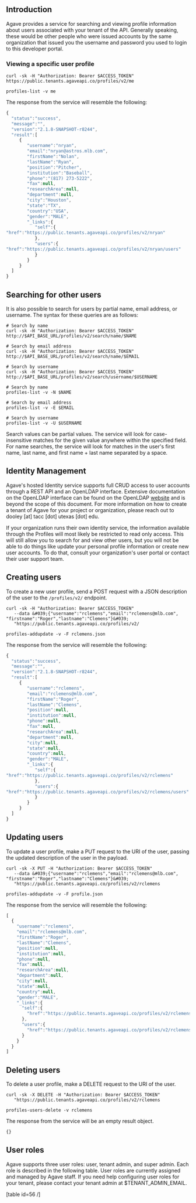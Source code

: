 ## Introduction  

Agave provides a service for searching and viewing profile information about users associated with your tenant of the API. Generally speaking, these would be other people who were issued accounts by the same organization that issued you the username and password you used to login to this developer portal.

### Viewing a specific user profile  


```shell  
curl -sk -H "Authorization: Bearer $ACCESS_TOKEN" https://public.tenants.agaveapi.co/profiles/v2/me
```  

```plaintext
profiles-list -v me
```  


The response from the service will resemble the following:

```javascript
{
  "status":"success",
  "message":"",
  "version":"2.1.8-SNAPSHOT-r8244",
  "result":[
     {
        "username":"nryan",
        "email":"nryan@astros.mlb.com",
        "firstName":"Nolan",
        "lastName":"Ryan",
        "position":"Pitcher",
        "institution":"Baseball",
        "phone":"(817) 273-5222",
        "fax":null,
        "researchArea":null,
        "department":null,
        "city":"Houston",
        "state":"TX",
        "country":"USA",
        "gender":"MALE",
        "_links":{
           "self":{
"href":"https://public.tenants.agaveapi.co/profiles/v2/nryan"
           },
           "users":{
"href":"https://public.tenants.agaveapi.co/profiles/v2/nryan/users"
           }
        }
     }
  ]
}
```

## Searching for other users  

It is also possible to search for users by partial name, email address, or username. The syntax for these queries are as follows:

```shell
# Search by name
curl -sk -H "Authorization: Bearer $ACCESS_TOKEN" http://$API_BASE_URL/profiles/v2/search/name/$NAME

# Search by email address
curl -sk -H "Authorization: Bearer $ACCESS_TOKEN" http://$API_BASE_URL/profiles/v2/search/name/$EMAIL

# Search by username
curl -sk -H "Authorization: Bearer $ACCESS_TOKEN" http://$API_BASE_URL/profiles/v2/search/username/$USERNAME
```  

```plaintext
# Search by name
profiles-list -v -N $NAME

# Search by email address
profiles-list -v -E $EMAIL

# Search by username
profiles-list -v -U $USERNAME
```  


Search values can be partial values. The service will look for case-insensitive matches for the given value anywhere within the specified field. For name searches, the service will look for matches in the user's first name, last name, and first name + last name separated by a space.

## Identity Management  

Agave's hosted Identity service supports full CRUD access to user accounts through a REST API and an OpenLDAP interface. Extensive documentation on the OpenLDAP interface can be found on the OpenLDAP <a href="http://www.openldap.org/" title="OpenLDAP" target="_blank">website</a> and is beyond the scope of this document. For more information on how to create a tenant of Agave for your project or organization, please reach out to dooley [at] tacc [dot] utexas [dot] edu.

<aside class="notice">If your organization runs their own identity service, the information available through the Profiles will most likely be restricted to read only access. This will still allow you to search for and view other users, but you will not be able to do things like update your personal profile information or create new user accounts. To do that, consult your organization's user portal or contact their user support team.</aside>

## Creating users  

To create a new user profile, send a POST request with a JSON description of the user to the `/profiles/v2/` endpoint.


```shell  
curl -sk -H "Authorization: Bearer $ACCESS_TOKEN"
   --data &#039;{"username":"rclemens","email":"rclemens@mlb.com", "firstname":"Roger","lastname":"Clemens"}&#039;
   "https://public.tenants.agaveapi.co/profiles/v2/
```  

```plaintext
profiles-addupdate -v -F rclemens.json
```  


The response from the service will resemble the following:

```javascript
{
  "status":"success",
  "message":"",
  "version":"2.1.8-SNAPSHOT-r8244",
  "result":[
     {
        "username":"rclemens",
        "email":"rclemens@mlb.com",
        "firstName":"Roger",
        "lastName":"Clemens",
        "position":null,
        "institution":null,
        "phone":null,
        "fax":null,
        "researchArea":null,
        "department":null,
        "city":null,
        "state":null,
        "country":null,
        "gender":"MALE",
        "_links":{
           "self":{
"href":"https://public.tenants.agaveapi.co/profiles/v2/rclemens"
           },
           "users":{
"href":"https://public.tenants.agaveapi.co/profiles/v2/rclemens/users"
           }
        }
     }
  ]
}
```

## Updating users  

To update a user profile, make a PUT request to the URI of the user, passing the
updated description of the user in the payload.


```shell  
curl -sk -X PUT -H "Authorization: Bearer $ACCESS_TOKEN"
   --data &#039;{"username":"rclemens","email":"rclemens@mlb.com", "firstname":"Roger","lastname":"Clemens"}&#039;
   "https://public.tenants.agaveapi.co/profiles/v2/rclemens
```  

```plaintext
profiles-addupdate -v -F profile.json
```  


The response from the service will resemble the following:

```javascript
[  
  {  
    "username":"rclemens",
    "email":"rclemens@mlb.com",
    "firstName":"Roger",
    "lastName":"Clemens",
    "position":null,
    "institution":null,
    "phone":null,
    "fax":null,
    "researchArea":null,
    "department":null,
    "city":null,
    "state":null,
    "country":null,
    "gender":"MALE",
    "_links":{  
      "self":{  
        "href":"https://public.tenants.agaveapi.co/profiles/v2/rclemens"
      },
      "users":{  
        "href":"https://public.tenants.agaveapi.co/profiles/v2/rclemens/users"
      }
    }
  }
]
```

## Deleting users  

To delete a user profile, make a DELETE request to the URI of the user.


```shell  
curl -sk -X DELETE -H "Authorization: Bearer $ACCESS_TOKEN"
   "https://public.tenants.agaveapi.co/profiles/v2/rclemens
```  

```plaintext
profiles-users-delete -v rclemens
```  


The response from the service will be an empty result object.

```javascript
{}
```

## User roles  

Agave supports three user roles: user, tenant admin, and super admin. Each role is described in the following table. User roles are currently assigned and managed by Agave staff. If you need help configuring user roles for your tenant, please contact your tenant admin at $TENANT_ADMIN_EMAIL.

[table id=56 /]
